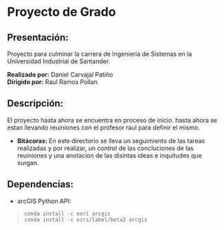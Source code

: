 # Proyecto de Grado

## Presentación:
Proyecto para culminar la carrera de Ingenieria de Sistemas en la Universidad Industrial de Santander.

**Realizado por:** Daniel Carvajal Patiño <br/>
**Dirigido por:** Raul Ramos Pollan.

## Descripción:
El proyecto hasta ahora se encuentra en proceso de inicio. hasta ahora se estan llevando reuiniones con el profesor raul para definir el mismo.

* **Bitácoras:** En este directorio se lleva un seguimiento de las tareas realizadas y por realizar, un control de las concluciones de las reuiniones y una anotacion de las disintas ideas e inquitudes que surgan.

## Dependencias:
* arcGIS Python API:
> `conda install -c esri arcgis ` <br>
`conda install -c esri/label/beta2 arcgis `
